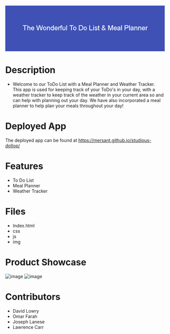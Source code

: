 
![Title & Banner](./assets/img/The_Wonderful_To_Do_List_%26_Meal_Planner.png)

# Description
* Welcome to our ToDo List with a Meal Planner and Weather Tracker. This app is used for keeping track of your ToDo's in your day, with a weather tracker to keep track of the weather in your current area so and can help with planning out your day. We have also incorporated a meal planner to help plan your meals throughout your day!

# Deployed App
The deployed app can be found at https://mersant.github.io/studious-dollop/

# Features
* To Do List
* Meal Planner
* Weather Tracker

# Files
* Index.html
* css
* js
* img

# Product Showcase
![image](https://user-images.githubusercontent.com/102173297/185654195-45fdbe21-ef1b-43ac-976d-f1b2eb170bc9.png)
![image](https://user-images.githubusercontent.com/102173297/185654346-27019bed-6276-409b-935f-485ba6d28886.png)



# Contributors
* David Lowry
* Omar Farah
* Joseph Lanese
* Lawrence Carr
